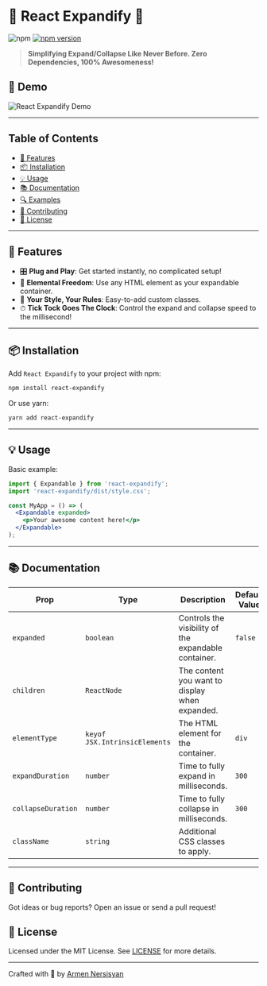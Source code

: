 # 🌈 React Expandify 🌈

![npm](https://img.shields.io/npm/v/react-expandify?style=for-the-badge)
[![npm version](https://badge.fury.io/js/react-expandify.svg)](https://badge.fury.io/js/react-expandify)

> **Simplifying Expand/Collapse Like Never Before. Zero Dependencies, 100% Awesomeness!**

## 📸 Demo

![React Expandify Demo](expandify-demo.gif)

---

## Table of Contents

- [🚀 Features](#-features)
- [📦 Installation](#-installation)
- [💡 Usage](#-usage)
- [📚 Documentation](#-documentation)
- [🔍 Examples](#-examples)
- [🙏 Contributing](#-contributing)
- [📄 License](#-license)

---

## 🚀 Features

- 🎛 **Plug and Play**: Get started instantly, no complicated setup!
- 🌈 **Elemental Freedom**: Use any HTML element as your expandable container.
- 🎨 **Your Style, Your Rules**: Easy-to-add custom classes.
- ⏱ **Tick Tock Goes The Clock**: Control the expand and collapse speed to the millisecond!

---

## 📦 Installation

Add `React Expandify` to your project with npm:

```bash
npm install react-expandify
```

Or use yarn:

```bash
yarn add react-expandify
```

---

## 💡 Usage

Basic example:

```jsx
import { Expandable } from 'react-expandify';
import 'react-expandify/dist/style.css';

const MyApp = () => (
  <Expandable expanded>
    <p>Your awesome content here!</p>
  </Expandable>
);
```

---

## 📚 Documentation

| Prop               | Type                          | Description                                          | Default Value |
| ------------------ | ----------------------------- | ---------------------------------------------------- | ------------- |
| `expanded`         | `boolean`                     | Controls the visibility of the expandable container. | `false`       |
| `children`         | `ReactNode`                   | The content you want to display when expanded.       |               |
| `elementType`      | `keyof JSX.IntrinsicElements` | The HTML element for the container.                  | `div`         |
| `expandDuration`   | `number`                      | Time to fully expand in milliseconds.                | `300`         |
| `collapseDuration` | `number`                      | Time to fully collapse in milliseconds.              | `300`         |
| `className`        | `string`                      | Additional CSS classes to apply.                     |               |

---

## 🙏 Contributing

Got ideas or bug reports? Open an issue or send a pull request!

## 📄 License

Licensed under the MIT License. See [LICENSE](LICENSE) for more details.

---

Crafted with 💖 by [Armen Nersisyan](https://github.com/armennersisyan)
